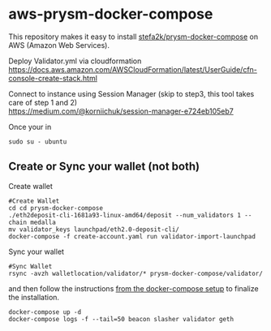 # aws-prysm-docker-compose
This repository makes it easy to install [stefa2k/prysm-docker-compose](https://github.com/stefa2k/prysm-docker-compose) on AWS (Amazon Web Services).

Deploy Validator.yml via cloudformation  
https://docs.aws.amazon.com/AWSCloudFormation/latest/UserGuide/cfn-console-create-stack.html  

Connect to instance using Session Manager (skip to step3, this tool takes care of step 1 and 2)  
https://medium.com/@korniichuk/session-manager-e724eb105eb7

Once your in
```
sudo su - ubuntu

```
## Create or Sync your wallet  (not both)
Create wallet  

```
#Create Wallet
cd cd prysm-docker-compose
./eth2deposit-cli-1681a93-linux-amd64/deposit --num_validators 1 --chain medalla
mv validator_keys launchpad/eth2.0-deposit-cli/
docker-compose -f create-account.yaml run validator-import-launchpad
```

Sync your wallet  

```
#Sync Wallet
rsync -avzh walletlocation/validator/* prysm-docker-compose/validator/
```

and then follow the instructions [from the docker-compose setup](https://github.com/stefa2k/prysm-docker-compose#services) to finalize the installation.
```
docker-compose up -d
docker-compose logs -f --tail=50 beacon slasher validator geth
```


